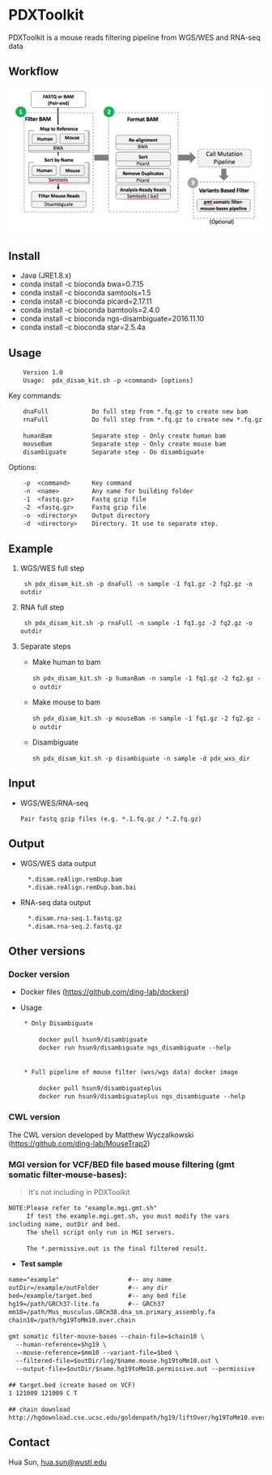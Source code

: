 
PDXToolkit
===========
PDXToolkit is a mouse reads filtering pipeline from WGS/WES and RNA-seq data

## Workflow

![](doc/workflow.png)

Install
-------
   * Java (JRE1.8.x)
   * conda install -c bioconda bwa=0.7.15
   * conda install -c bioconda samtools=1.5
   * conda install -c bioconda picard=2.17.11
   * conda install -c bioconda bamtools=2.4.0
   * conda install -c bioconda ngs-disambiguate=2016.11.10
   * conda install -c bioconda star=2.5.4a


Usage
-----

        Version 1.0
        Usage:  pdx_disam_kit.sh -p <command> [options]

Key commands:

        dnaFull            Do full step from *.fq.gz to create new bam 
        rnaFull            Do full step from *.fq.gz to create new *.fq.gz
        
        humanBam           Separate step - Only create human bam
        mouseBam           Separate step - Only create mouse bam
        disambiguate       Separate step - Do disambiguate

Options:
        
        -p  <command>      Key command
        -n  <name>         Any name for building folder
        -1  <fastq.gz>     Fastq gzip file
        -2  <fastq.gz>     Fastq gzip file
        -o  <directory>    Output directory
        -d  <directory>    Directory. It use to separate step.


Example
-------


1. WGS/WES full step
        
        sh pdx_disam_kit.sh -p dnaFull -n sample -1 fq1.gz -2 fq2.gz -o outdir

2. RNA full step
        
        sh pdx_disam_kit.sh -p rnaFull -n sample -1 fq1.gz -2 fq2.gz -o outdir


3. Separate steps
   
   * Make human to bam
   
     `sh pdx_disam_kit.sh -p humanBam -n sample -1 fq1.gz -2 fq2.gz -o outdir`

   * Make mouse to bam
   
     `sh pdx_disam_kit.sh -p mouseBam -n sample -1 fq1.gz -2 fq2.gz -o outdir`

   * Disambiguate
   
     `sh pdx_disam_kit.sh -p disambiguate -n sample -d pdx_wxs_dir`


Input
-------
* WGS/WES/RNA-seq
  
  ```
  Pair fastq gzip files (e.g. *.1.fq.gz / *.2.fq.gz)
  ```

Output
-------
* WGS/WES data output
        
        *.disam.reAlign.remDup.bam
        *.disam.reAlign.remDup.bam.bai

* RNA-seq data output
        
        *.disam.rna-seq.1.fastq.gz
        *.disam.rna-seq.2.fastq.gz

## Other versions

### Docker version

* Docker files (https://github.com/ding-lab/dockers)
* Usage
     
     ```
      * Only Disambiguate
   
          docker pull hsun9/disambiguate
          docker run hsun9/disambiguate ngs_disambiguate --help


      * Full pipeline of mouse filter (wxs/wgs data) docker image

          docker pull hsun9/disambiguateplus
          docker run hsun9/disambiguateplus ngs_disambiguate --help
     ```
     
### CWL version

The CWL version developed by Matthew Wyczalkowski
(https://github.com/ding-lab/MouseTrap2)



### MGI version for VCF/BED file based mouse filtering (gmt somatic filter-mouse-bases):
> It's not including in PDXToolkit

```
NOTE:Please refer to "example.mgi.gmt.sh"
     If test the example.mgi.gmt.sh, you must modify the vars including name, outDir and bed.
     The shell script only run in MGI servers.
     
     The *.permissive.out is the final filtered result.
```

  * __Test sample__

  ```
  name="example"                   #-- any name
  outDir=/example/outFolder        #-- any dir
  bed=/example/target.bed          #-- any bed file
  hg19=/path/GRCh37-lite.fa        #-- GRCh37
  mm10=/path/Mus_musculus.GRCm38.dna_sm.primary_assembly.fa
  chain10=/path/hg19ToMm10.over.chain

  gmt somatic filter-mouse-bases --chain-file=$chain10 \
    --human-reference=$hg19 \
    --mouse-reference=$mm10 --variant-file=$bed \
    --filtered-file=$outDir/log/$name.mouse.hg19toMm10.out \
    --output-file=$outDir/$name.hg19toMm10.permissive.out --permissive

  ## target.bed (create based on VCF)
  1 121009 121009 C T

  ## chain download 
  http://hgdownload.cse.ucsc.edu/goldenpath/hg19/liftOver/hg19ToMm10.over.chain.gz
  ```




Contact
-------
Hua Sun, <hua.sun@wustl.edu>

